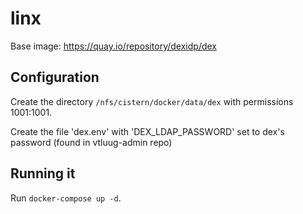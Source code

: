 # linx


Base image: https://quay.io/repository/dexidp/dex



## Configuration

Create the directory `/nfs/cistern/docker/data/dex` with permissions 1001:1001.

Create the file 'dex.env' with 'DEX_LDAP_PASSWORD' set to dex's password (found in vtluug-admin repo)


## Running it

Run `docker-compose up -d`.
